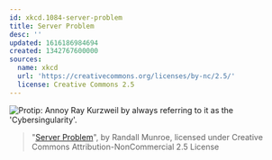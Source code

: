 ```yaml
---
id: xkcd.1084-server-problem
title: Server Problem
desc: ''
updated: 1616186984694
created: 1342767600000
sources:
  name: xkcd
  url: 'https://creativecommons.org/licenses/by-nc/2.5/'
  license: Creative Commons 2.5
---
```

![Protip: Annoy Ray Kurzweil by always referring to it as the 'Cybersingularity'.](https://imgs.xkcd.com/comics/server_problem.png)
> "[Server Problem](https://xkcd.com/1084/)", by Randall Munroe, licensed under Creative Commons Attribution-NonCommercial 2.5 License
